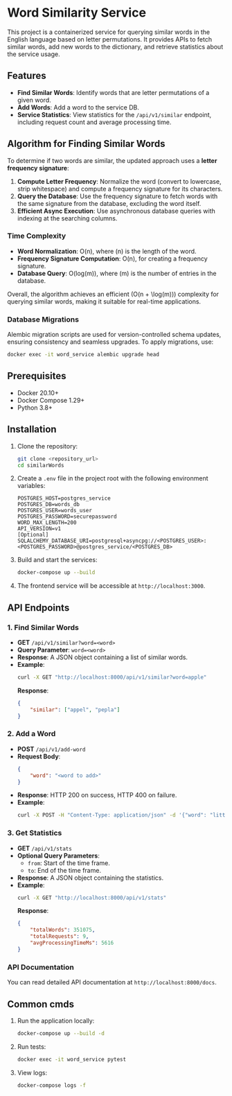 # Word Similarity Service

This project is a containerized service for querying similar words in the English language based on letter permutations. It provides APIs to fetch similar words, add new words to the dictionary, and retrieve statistics about the service usage.

## Features

- **Find Similar Words**: Identify words that are letter permutations of a given word.
- **Add Words**: Add a word to the service DB.
- **Service Statistics**: View statistics for the `/api/v1/similar` endpoint, including request count and average processing time.

## Algorithm for Finding Similar Words

To determine if two words are similar, the updated approach uses a **letter frequency signature**:

1. **Compute Letter Frequency**: Normalize the word (convert to lowercase, strip whitespace) and compute a frequency signature for its characters.
2. **Query the Database**: Use the frequency signature to fetch words with the same signature from the database, excluding the word itself.
3. **Efficient Async Execution**: Use asynchronous database queries with indexing at the searching columns.

### Time Complexity

- **Word Normalization**: O(n)\, where \(n\) is the length of the word.
- **Frequency Signature Computation**: O(n), for creating a frequency signature.
- **Database Query**: O(log(m)), where \(m\) is the number of entries in the database.

Overall, the algorithm achieves an efficient \(O(n + \log(m))\) complexity for querying similar words, making it suitable for real-time applications.

### Database Migrations

Alembic migration scripts are used for version-controlled schema updates, ensuring consistency and seamless upgrades. To apply migrations, use:

```bash
docker exec -it word_service alembic upgrade head
````

## Prerequisites

- Docker 20.10+
- Docker Compose 1.29+
- Python 3.8+

## Installation

1. Clone the repository:

   ```bash
   git clone <repository_url>
   cd similarWords
   ```

2. Create a `.env` file in the project root with the following environment variables:

   ```env
   POSTGRES_HOST=postgres_service
   POSTGRES_DB=words_db
   POSTGRES_USER=words_user
   POSTGRES_PASSWORD=securepassword
   WORD_MAX_LENGTH=200
   API_VERSION=v1
   [Optional] 
   SQLALCHEMY_DATABASE_URI=postgresql+asyncpg://<POSTGRES_USER>:<POSTGRES_PASSWORD>@postgres_service/<POSTGRES_DB>
   ```

3. Build and start the services:

   ```bash
   docker-compose up --build
   ```

4. The frontend service will be accessible at `http://localhost:3000`.

## API Endpoints

### 1. Find Similar Words

- **GET** `/api/v1/similar?word=<word>`
- **Query Parameter**: `word=<word>`
- **Response**: A JSON object containing a list of similar words.
- **Example**:
  ```bash
  curl -X GET "http://localhost:8000/api/v1/similar?word=apple"
  ```
  **Response**:
  ```json
  {
      "similar": ["appel", "pepla"]
  }
  ```

### 2. Add a Word

- **POST** `/api/v1/add-word`
- **Request Body**:
  ```json
  {
      "word": "<word to add>"
  }
  ```
- **Response**: HTTP 200 on success, HTTP 400 on failure.
- **Example**:
  ```bash
  curl -X POST -H "Content-Type: application/json" -d '{"word": "littleendian"}' http://localhost:8000/api/v1/add-word
  ```

### 3. Get Statistics

- **GET** `/api/v1/stats`
- **Optional Query Parameters**:
  - `from`: Start of the time frame.
  - `to`: End of the time frame.
- **Response**: A JSON object containing the statistics.
- **Example**:
  ```bash
  curl -X GET "http://localhost:8000/api/v1/stats"
  ```
  **Response**:
  ```json
  {
      "totalWords": 351075,
      "totalRequests": 9,
      "avgProcessingTimeMs": 5616
  }
  ```

### API Documentation

You can read detailed API documentation at `http://localhost:8000/docs`.

## Common cmds

1. Run the application locally:

   ```bash
   docker-compose up --build -d
   ```

2. Run tests:

   ```bash
   docker exec -it word_service pytest
   ```

3. View logs:

   ```bash
   docker-compose logs -f
   ```


